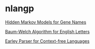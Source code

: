 # nlangp

[Hidden Markov Models for Gene Names](https://github.com/yatbear/nlangp/tree/master/hmm)

[Baum-Welch Algorithm for English Letters](https://github.com/yatbear/nlangp/tree/master/Baum-Welch)

[Earley Parser for Context-free Languages](https://github.com/yatbear/nlangp/tree/master/EarleyParser)